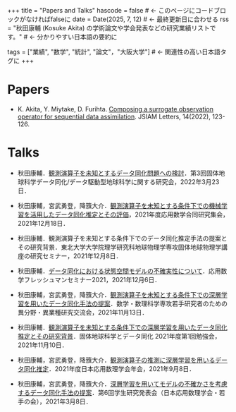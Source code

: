 +++
title = "Papers and  Talks"
hascode = false # ← このページにコードブロックがなければfalseに
date = Date(2025, 7, 12) # ← 最終更新日に合わせる
rss = "秋田康輔 (Kosuke Akita) の学術論文や学会発表などの研究業績リストです。" # ← 分かりやすい日本語の要約に

tags = ["業績", "数学", "統計", "論文"，"大阪大学"] # ← 関連性の高い日本語タグに
+++


# Papers

* K. Akita, Y. Miytake, D. Furihta. [Composing a surrogate observation operator for sequential data assimilation](https://www.jstage.jst.go.jp/article/jsiaml/14/0/14_123/_article). JSIAM Letters, 14(2022), 123-126.


# Talks

* 秋田康輔．[観測演算子を未知とするデータ同化問題への検討](https://sites.google.com/view/da-for-solid-earth)．第3回固体地球科学データ同化/データ駆動型地球科学に関する研究会，2022年3月23日．

* 秋田康輔，宮武勇登，降籏大介．[観測演算子を未知とする条件下での機械学習を活用したデータ同化推定とその評価](https://www.mathsoc.jp/section/appliedmath/CAM/2021/timetable.pdf)，2021年度応用数学合同研究集会，2021年12月18日．

* 秋田康輔．観測演算子を未知とする条件下でのデータ同化推定手法の提案とその研究背景．東北大学大学院理学研究科地球物理学専攻固体地球物理学講座の研究セミナー，2021年12月8日．

* 秋田康輔．[データ同化における状態空間モデルの不確実性について](https://sites.google.com/view/app-math-freshman-seminar-2021/%E3%83%97%E3%83%AD%E3%82%B0%E3%83%A9%E3%83%A0?authuser=0#h.bha6b7ibnlk4)．応用数学フレッシュマンセミナー2021，2021年12月6日．

* 秋田康輔，宮武勇登，降籏大介．[観測演算子を未知とする条件下での深層学習を用いたデータ同化手法の提案](https://mathsoc.jp/administration/career/2021/summary_2021.pdf)．数学・数理科学専攻若手研究者のための異分野・異業種研究交流会，2021年11月13日．

* 秋田康輔．[観測演算子を未知とする条件下での深層学習を用いたデータ同化推定とその研究背景](https://sites.google.com/view/da-for-solid-earth?pli=1)．固体地球科学とデータ同化 2021年度第1回勉強会，2021年11月10日．

* 秋田康輔，宮武勇登，降籏大介．[観測演算子の推測に深層学習を用いるデータ同化推定](https://conference.wdc-jp.com/jsiam/2021/program/program_flash.html#U+S8muWgtA==:~:text=%E2%98%86%E8%A6%B3%E6%B8%AC%E6%BC%94%E7%AE%97%E5%AD%90%E3%81%AE%E6%8E%A8%E6%B8%AC%E3%81%AB%E6%B7%B1%E5%B1%A4%E5%AD%A6%E7%BF%92%E3%82%92%E7%94%A8%E3%81%84%E3%82%8B%E3%83%87%E3%83%BC%E3%82%BF%E5%90%8C%E5%8C%96%E6%8E%A8%E5%AE%9A)．2021年度日本応用数理学会年会，2021年9月8日．

* 秋田康輔，宮武勇登，降籏大介．[深層学習を用いてモデルの不確かさを考慮するデータ同化手法の提案](http://wakate.jsiam.org/?p=25#:~:text=13%3A30%20%E2%80%94%2013%3A45%E3%80%80%E2%97%8B%E7%A7%8B%E7%94%B0%E5%BA%B7%E8%BC%94%EF%BC%88%E5%A4%A7%E9%98%AA%E5%A4%A7%E5%AD%A6%EF%BC%89%EF%BC%8C%E5%AE%AE%E6%AD%A6%E5%8B%87%E7%99%BB%EF%BC%88%E5%A4%A7%E9%98%AA%E5%A4%A7%E5%AD%A6%EF%BC%89%EF%BC%8C%E9%99%8D%E7%B1%8F%E5%A4%A7%E4%BB%8B%EF%BC%88%E5%A4%A7%E9%98%AA%E5%A4%A7%E5%AD%A6%EF%BC%89)．第6回学生研究発表会（日本応用数理学会・若手の会），2021年3月8日．










